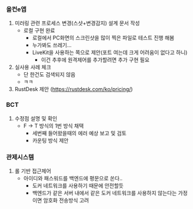 ### 올컨e앱
1. 미러링 관련 프로세스 변경(스샷+변경감지) 설계 문서 작성
	- 로컬 구현 완료
		- 로컬에서 PC화면의 스크린샷을 많이 찍은 파일로 테스트 진행 해봄
		- 누가봐도 쓰레기...
		- LiveKit을 사용하는 쪽으로 제안(포트 여는데 크게 어려움이 없다고 하니)
			- 이건 추후에 원격제어를 추가할려면 추가 구현 필요
2. 실사용 사례 체크
	- 단 한건도 검색되지 않음
	- ㅋㅋ
3. RustDesk 제안 (https://rustdesk.com/ko/pricing/)

### BCT
1. 수정점 설명 및 확인
	- F -> T 방식의 1번 방식 채택
		- 세번째 들어왔을때의 에러 예상 보고 및 검토
		- 카운팅 방식 제안

### 관제시스템 
1. 롤 기반 접근제어
	- 아이디와 패스워드를 백엔드에 평문으로 쏜다..
		- 도커 네트워크를 사용하기 때문에 안전할듯
		- 백엔드가 같은 서버 내에서 같은 도커 네트워크를 사용하지 않는다는 가정이면 암호화 전송방식 고려
